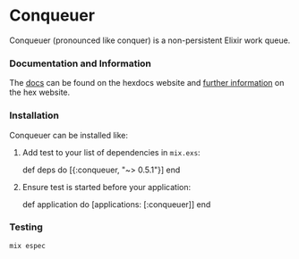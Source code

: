 # Conqueuer

Conqueuer (pronounced like conquer) is a non-persistent Elixir work queue.


### Documentation and Information

The [docs](http://hexdocs.pm/conqueuer/0.5.1/Conqueuer.html) can be found on the
hexdocs website and [further information](https://hex.pm/packages/conqueuer) on the
hex website.


### Installation

Conqueuer can be installed like:

  1. Add test to your list of dependencies in `mix.exs`:

        def deps do
          [{:conqueuer, "~> 0.5.1"}]
        end

  2. Ensure test is started before your application:

        def application do
          [applications: [:conqueuer]]
        end

### Testing

`mix espec`
